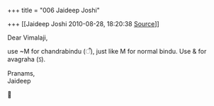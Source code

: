 +++
title = "006 Jaideep Joshi"

+++
[[Jaideep Joshi	2010-08-28, 18:20:38 [Source](https://groups.google.com/g/samskrita/c/Bby4NAHL3K8)]]



Dear Vimalaji,  
  
use \~M for chandrabindu (ँ), just like M for normal bindu. Use & for avagraha (ऽ).  
  
Pranams,  
Jaideep



